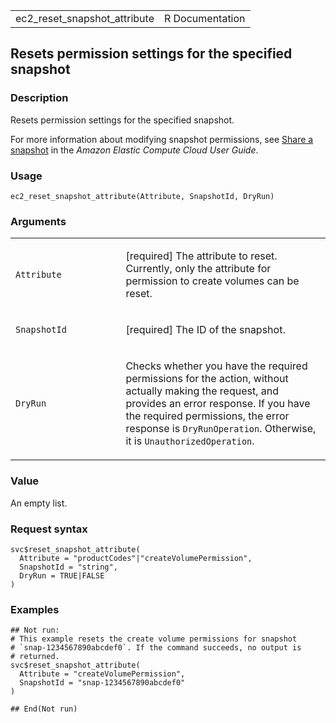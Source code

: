 <table style="width: 100%;">
<tbody>
<tr class="odd">
<td>ec2_reset_snapshot_attribute</td>
<td style="text-align: right;">R Documentation</td>
</tr>
</tbody>
</table>

## Resets permission settings for the specified snapshot

### Description

Resets permission settings for the specified snapshot.

For more information about modifying snapshot permissions, see [Share a
snapshot](https://docs.aws.amazon.com/AWSEC2/latest/UserGuide/ebs-modifying-snapshot-permissions.html)
in the *Amazon Elastic Compute Cloud User Guide*.

### Usage

    ec2_reset_snapshot_attribute(Attribute, SnapshotId, DryRun)

### Arguments

<table>
<colgroup>
<col style="width: 35%" />
<col style="width: 65%" />
</colgroup>
<tbody>
<tr class="odd">
<td><code
id="ec2_reset_snapshot_attribute_:_Attribute">Attribute</code></td>
<td><p>[required] The attribute to reset. Currently, only the attribute
for permission to create volumes can be reset.</p></td>
</tr>
<tr class="even">
<td><code
id="ec2_reset_snapshot_attribute_:_SnapshotId">SnapshotId</code></td>
<td><p>[required] The ID of the snapshot.</p></td>
</tr>
<tr class="odd">
<td><code id="ec2_reset_snapshot_attribute_:_DryRun">DryRun</code></td>
<td><p>Checks whether you have the required permissions for the action,
without actually making the request, and provides an error response. If
you have the required permissions, the error response is
<code>DryRunOperation</code>. Otherwise, it is
<code>UnauthorizedOperation</code>.</p></td>
</tr>
</tbody>
</table>

### Value

An empty list.

### Request syntax

    svc$reset_snapshot_attribute(
      Attribute = "productCodes"|"createVolumePermission",
      SnapshotId = "string",
      DryRun = TRUE|FALSE
    )

### Examples

    ## Not run: 
    # This example resets the create volume permissions for snapshot
    # `snap-1234567890abcdef0`. If the command succeeds, no output is
    # returned.
    svc$reset_snapshot_attribute(
      Attribute = "createVolumePermission",
      SnapshotId = "snap-1234567890abcdef0"
    )

    ## End(Not run)
